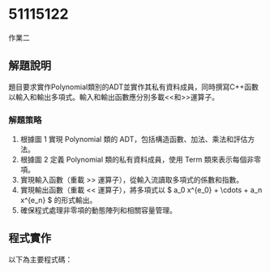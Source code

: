 # 51115122

作業二

## 解題說明

題目要求實作Polynomial類別的ADT並實作其私有資料成員，同時撰寫C++函數以輸入和輸出多項式。輸入和輸出函數應分別多載<<和>>運算子。

### 解題策略

1. 根據圖 1 實現 Polynomial 類的 ADT，包括構造函數、加法、乘法和評估方法。
2. 根據圖 2 定義 Polynomial 類的私有資料成員，使用 Term 類來表示每個非零項。
3. 實現輸入函數（重載 >> 運算子），從輸入流讀取多項式的係數和指數。
4. 實現輸出函數（重載 << 運算子），將多項式以 $ a_0 x^{e_0} + \cdots + a_n x^{e_n} $ 的形式輸出。
5. 確保程式處理非零項的動態陣列和相關容量管理。

## 程式實作

以下為主要程式碼：

